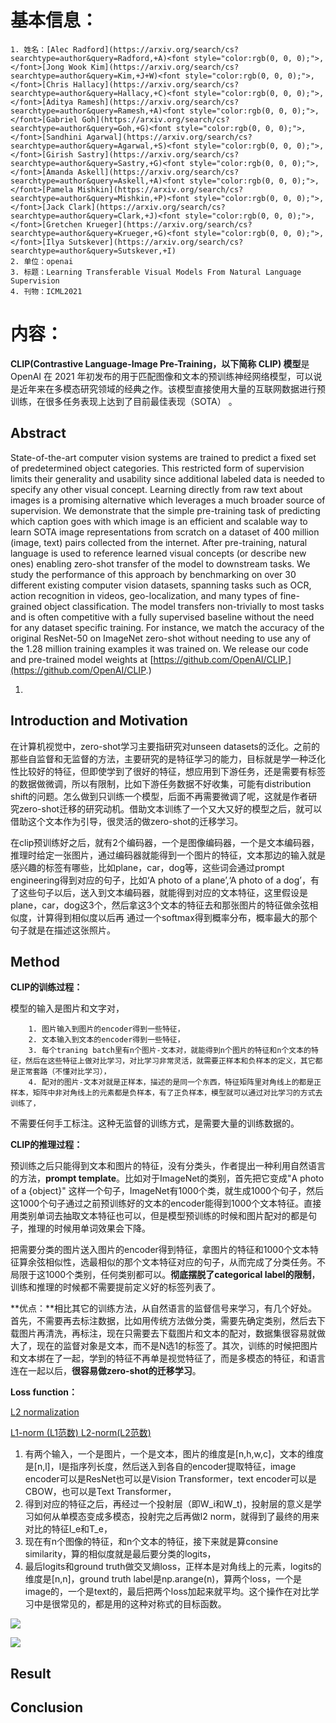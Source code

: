 # 基本信息：
    1. 姓名：[Alec Radford](https://arxiv.org/search/cs?searchtype=author&query=Radford,+A)<font style="color:rgb(0, 0, 0);">, </font>[Jong Wook Kim](https://arxiv.org/search/cs?searchtype=author&query=Kim,+J+W)<font style="color:rgb(0, 0, 0);">, </font>[Chris Hallacy](https://arxiv.org/search/cs?searchtype=author&query=Hallacy,+C)<font style="color:rgb(0, 0, 0);">, </font>[Aditya Ramesh](https://arxiv.org/search/cs?searchtype=author&query=Ramesh,+A)<font style="color:rgb(0, 0, 0);">, </font>[Gabriel Goh](https://arxiv.org/search/cs?searchtype=author&query=Goh,+G)<font style="color:rgb(0, 0, 0);">, </font>[Sandhini Agarwal](https://arxiv.org/search/cs?searchtype=author&query=Agarwal,+S)<font style="color:rgb(0, 0, 0);">, </font>[Girish Sastry](https://arxiv.org/search/cs?searchtype=author&query=Sastry,+G)<font style="color:rgb(0, 0, 0);">, </font>[Amanda Askell](https://arxiv.org/search/cs?searchtype=author&query=Askell,+A)<font style="color:rgb(0, 0, 0);">, </font>[Pamela Mishkin](https://arxiv.org/search/cs?searchtype=author&query=Mishkin,+P)<font style="color:rgb(0, 0, 0);">, </font>[Jack Clark](https://arxiv.org/search/cs?searchtype=author&query=Clark,+J)<font style="color:rgb(0, 0, 0);">, </font>[Gretchen Krueger](https://arxiv.org/search/cs?searchtype=author&query=Krueger,+G)<font style="color:rgb(0, 0, 0);">, </font>[Ilya Sutskever](https://arxiv.org/search/cs?searchtype=author&query=Sutskever,+I)
    2. 单位：openai
    3. 标题：Learning Transferable Visual Models From Natural Language Supervision
    4. 刊物：ICML2021

# 内容：
**<font style="color:rgb(25, 27, 31);">CLIP(Contrastive Language-Image Pre-Training，以下简称 CLIP) 模型</font>**<font style="color:rgb(25, 27, 31);">是 OpenAI 在 2021 年初发布的用于匹配图像和文本的预训练神经网络模型，可以说是近年来在多模态研究领域的经典之作。该模型直接使用大量的互联网数据进行预训练，在很多任务表现上达到了目前最佳表现（SOTA） 。</font>

## Abstract
State-of-the-art computer vision systems are trained to predict a fixed set of predetermined object categories. This restricted form of supervision limits their generality and usability since additional labeled data is needed to specify any other visual concept. Learning directly from raw text about images is a promising alternative which leverages a much broader source of supervision. We demonstrate that the simple pre-training task of predicting which caption goes with which image is an efficient and scalable way to learn SOTA image representations from scratch on a dataset of 400 million (image, text) pairs collected from the internet. After pre-training, natural language is used to reference learned visual concepts (or describe new ones) enabling zero-shot transfer of the model to downstream tasks. We study the performance of this approach by benchmarking on over 30 different existing computer vision datasets, spanning tasks such as OCR, action recognition in videos, geo-localization, and many types of fine-grained object classification. The model transfers non-trivially to most tasks and is often competitive with a fully supervised baseline without the need for any dataset specific training. For instance, we match the accuracy of the original ResNet-50 on ImageNet zero-shot without needing to use any of the 1.28 million training examples it was trained on. We release our code and pre-trained model weights at [https://github.com/OpenAI/CLIP.](https://github.com/OpenAI/CLIP.)

1. 

## Introduction and Motivation
在计算机视觉中，zero-shot学习主要指研究对unseen datasets的泛化。之前的那些自监督和无监督的方法，主要研究的是特征学习的能力，目标就是学一种泛化性比较好的特征，但即使学到了很好的特征，想应用到下游任务，还是需要有标签的数据做微调，所以有限制，比如下游任务数据不好收集，可能有distribution shift的问题。怎么做到只训练一个模型，后面不再需要微调了呢，这就是作者研究zero-shot迁移的研究动机。借助文本训练了一个又大又好的模型之后，就可以借助这个文本作为引导，很灵活的做zero-shot的迁移学习。

在clip预训练好之后，就有2个编码器，一个是图像编码器，一个是文本编码器，推理时给定一张图片，通过编码器就能得到一个图片的特征，文本那边的输入就是感兴趣的标签有哪些，比如plane，car，dog等，这些词会通过prompt engineering得到对应的句子，比如‘A photo of a plane’,‘A photo of a dog’，有了这些句子以后，送入到文本编码器，就能得到对应的文本特征，这里假设是plane，car，dog这3个，然后拿这3个文本的特征去和那张图片的特征做余弦相似度，计算得到相似度以后再 通过一个softmax得到概率分布，概率最大的那个句子就是在描述这张照片。

## Method
**CLIP的训练过程：**

模型的输入是图片和文字对，

        1. 图片输入到图片的encoder得到一些特征，
        2. 文本输入到文本的encoder得到一些特征，
        3. 每个traning batch里有n个图片-文本对，就能得到n个图片的特征和n个文本的特征，然后在这些特征上做对比学习，对比学习非常灵活，就需要正样本和负样本的定义，其它都是正常套路（不懂对比学习），
        4. 配对的图片-文本对就是正样本，描述的是同一个东西，特征矩阵里对角线上的都是正样本，矩阵中非对角线上的元素都是负样本，有了正负样本，模型就可以通过对比学习的方式去训练了，

不需要任何手工标注。这种无监督的训练方式，是需要大量的训练数据的。

**CLIP的推理过程：**

预训练之后只能得到文本和图片的特征，没有分类头，作者提出一种利用自然语言的方法，**prompt template**。比如对于ImageNet的类别，首先把它变成"A photo of a {object}" 这样一个句子，ImageNet有1000个类，就生成1000个句子，然后这1000个句子通过之前预训练好的文本的encoder能得到1000个文本特征。直接用类别单词去抽取文本特征也可以，但是模型预训练的时候和图片配对的都是句子，推理的时候用单词效果会下降。

把需要分类的图片送入图片的encoder得到特征，拿图片的特征和1000个文本特征算余弦相似性，选最相似的那个文本特征对应的句子，从而完成了分类任务。不局限于这1000个类别，任何类别都可以。**彻底摆脱了categorical label的限制**，训练和推理的时候都不需要提前定义好的标签列表了。

**优点：**相比其它的训练方法，从自然语言的监督信号来学习，有几个好处。首先，不需要再去标注数据，比如用传统方法做分类，需要先确定类别，然后去下载图片再清洗，再标注，现在只需要去下载图片和文本的配对，数据集很容易就做大了，现在的监督对象是文本，而不是N选1的标签了。其次，训练的时候把图片和文本绑在了一起，学到的特征不再单是视觉特征了，而是多模态的特征，和语言连在一起以后，**很容易做zero-shot的迁移学习**。



**Loss function：**

[L2 normalization](https://blog.csdn.net/antkillerfarm/article/details/80475668)

[L1-norm (L1范数) L2-norm(L2范数)](https://www.yuque.com/zhengedaidan-knmgi/ebmqxu/xfxwkad7kynsz6ky)

1. 有两个输入，一个是图片，一个是文本，图片的维度是[n,h,w,c]，文本的维度是[n,l]，l是指序列长度，然后送入到各自的encoder提取特征，image encoder可以是ResNet也可以是Vision Transformer，text encoder可以是CBOW，也可以是Text Transformer，
2. 得到对应的特征之后，再经过一个投射层（即W_i和W_t)，投射层的意义是学习如何从单模态变成多模态，投射完之后再做l2 norm，就得到了最终的用来对比的特征I_e和T_e，
3. 现在有n个图像的特征，和n个文本的特征，接下来就是算consine similarity，算的相似度就是最后要分类的logits，
4. 最后logits和ground truth做交叉熵loss，正样本是对角线上的元素，logits的维度是[n,n]，ground truth label是np.arange(n)，算两个loss，一个是image的，一个是text的，最后把两个loss加起来就平均。这个操作在对比学习中是很常见的，都是用的这种对称式的目标函数。

![](https://cdn.nlark.com/yuque/0/2024/png/29307286/1710143314957-0d96438f-8cb5-453d-989c-5a9c733b994a.png)

![](https://cdn.nlark.com/yuque/0/2024/png/29307286/1710232678710-a115fff6-ec73-4c69-b86d-a1ceccbf6aec.png)

## Result


## Conclusion
